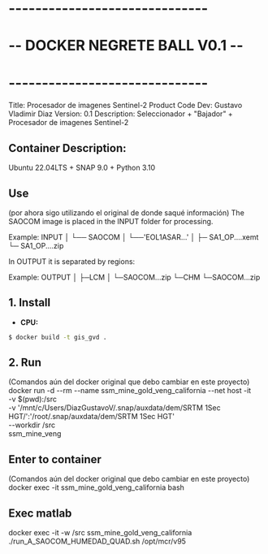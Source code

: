 # ------------------------------
# -- DOCKER NEGRETE BALL V0.1 --
# ------------------------------

Title: Procesador de imagenes Sentinel-2
Product Code Dev: Gustavo Vladimir Diaz
Version: 0.1
Description: Seleccionador + "Bajador" + Procesador de imagenes Sentinel-2

## Container Description: 
Ubuntu 22.04LTS + SNAP 9.0 + Python 3.10 

## Use
(por ahora sigo utilizando el original de donde saqué información)
The SAOCOM image is placed in the INPUT folder for processing. 

Example:    INPUT
            │
            └── SAOCOM
                │
                └──'EOL1ASAR...'
                    │
                    ├─ SA1_OP....xemt
                    └─ SA1_OP....zip


In OUTPUT it is separated by regions:

Example:    OUTPUT
            │
            ├─LCM
            │   └─SAOCOM...zip
            └─CHM
                └─SAOCOM...zip


## 1. Install


- **CPU:**
```bash con usuario que tenga permisos para ejecutar comandos de docker
$ docker build -t gis_gvd .
```


## 2. Run 
(Comandos aún del docker original que debo cambiar en este proyecto)
docker run -d --rm --name ssm_mine_gold_veng_california --net host -it \
    -v $(pwd):/src \
    -v '/mnt/c/Users/DiazGustavoV/.snap/auxdata/dem/SRTM 1Sec HGT/':'/root/.snap/auxdata/dem/SRTM 1Sec HGT' \
    --workdir /src \
    ssm_mine_veng



## Enter to container
(Comandos aún del docker original que debo cambiar en este proyecto)
docker exec -it ssm_mine_gold_veng_california bash



## Exec matlab
docker exec -it -w /src ssm_mine_gold_veng_california ./run_A_SAOCOM_HUMEDAD_QUAD.sh /opt/mcr/v95

